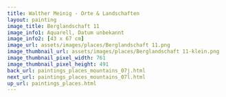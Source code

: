 ```yaml
---
title: Walther Meinig - Orte & Landschaften
layout: painting
image_title: Berglandschaft 11
image_info1: Aquarell, Datum unbekannt
image_info2: [43 x 67 cm]
image_url: assets/images/places/Berglandschaft 11.png
image_thumbnail_url: assets/images/places/Berglandschaft 11-klein.png
image_thumbnail_pixel_width: 761
image_thumbnail_pixel_height: 491
back_url: paintings_places_mountains_07j.html
next_url: paintings_places_mountains_07l.html
up_url: paintings_places.html
---
```


